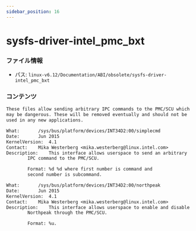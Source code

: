 ```yaml
---
sidebar_position: 16
---
```

# sysfs-driver-intel_pmc_bxt

### ファイル情報

- パス: `linux-v6.12/Documentation/ABI/obsolete/sysfs-driver-intel_pmc_bxt`

### コンテンツ

```txt
These files allow sending arbitrary IPC commands to the PMC/SCU which
may be dangerous. These will be removed eventually and should not be
used in any new applications.

What:		/sys/bus/platform/devices/INT34D2:00/simplecmd
Date:		Jun 2015
KernelVersion:	4.1
Contact:	Mika Westerberg <mika.westerberg@linux.intel.com>
Description:	This interface allows userspace to send an arbitrary
		IPC command to the PMC/SCU.

		Format: %d %d where first number is command and
		second number is subcommand.

What:		/sys/bus/platform/devices/INT34D2:00/northpeak
Date:		Jun 2015
KernelVersion:	4.1
Contact:	Mika Westerberg <mika.westerberg@linux.intel.com>
Description:	This interface allows userspace to enable and disable
		Northpeak through the PMC/SCU.

		Format: %u.

```
